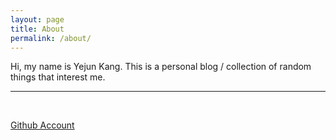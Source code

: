 ```yaml
---
layout: page
title: About
permalink: /about/
---
```


Hi, my name is Yejun Kang. 
This is a personal blog / collection of random things that interest me.

* * *

<br>

[Github Account](https://github.com/Rinnnt)
